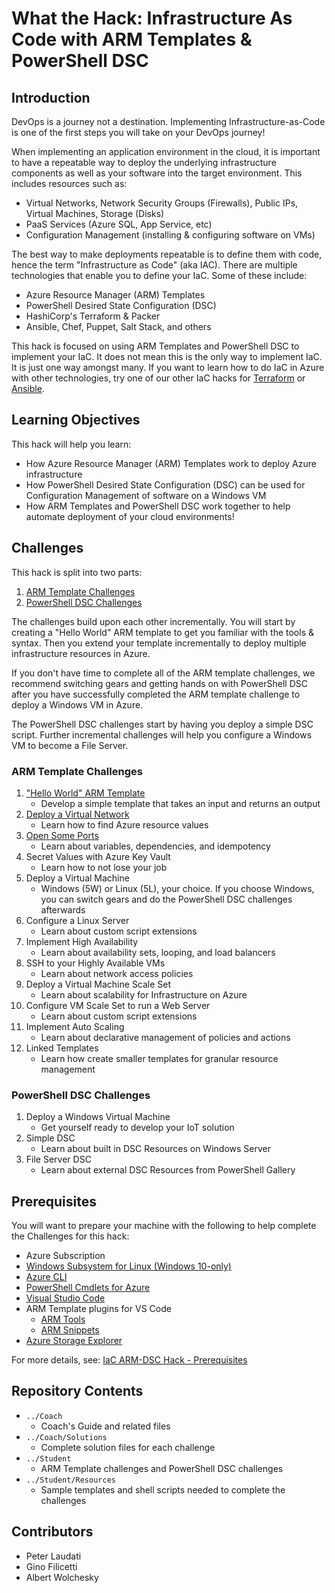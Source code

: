 # What the Hack: Infrastructure As Code with ARM Templates & PowerShell DSC

## Introduction

DevOps is a journey not a destination. Implementing Infrastructure-as-Code is one of the first steps you will take on your DevOps journey!

When implementing an application environment in the cloud, it is important to have a repeatable way to deploy the underlying infrastructure components as well as your software into the target environment.  This includes resources such as:
- Virtual Networks, Network Security Groups (Firewalls), Public IPs, Virtual Machines, Storage (Disks)
- PaaS Services (Azure SQL, App Service, etc)
- Configuration Management (installing & configuring software on VMs)

The best way to make deployments repeatable is to define them with code, hence the term "Infrastructure as Code" (aka IAC).  There are multiple technologies that enable you to define your IaC. Some of these include:
- Azure Resource Manager (ARM) Templates
- PowerShell Desired State Configuration (DSC)
- HashiCorp's Terraform & Packer
- Ansible, Chef, Puppet, Salt Stack, and others

This hack is focused on using ARM Templates and PowerShell DSC to implement your IaC. It does not mean this is the only way to implement IaC.  It is just one way amongst many. If you want to learn how to do IaC in Azure with other technologies, try one of our other IaC hacks for [Terraform](../012-InfraAsCode-Terraform/) or [Ansible](../013-InfraAsCode-Ansible).

## Learning Objectives

This hack will help you learn:
- How Azure Resource Manager (ARM) Templates work to deploy Azure infrastructure
- How PowerShell Desired State Configuration (DSC) can be used for Configuration Management of software on a Windows VM
- How ARM Templates and PowerShell DSC work together to help automate deployment of your cloud environments!

## Challenges

This hack is split into two parts: 
1. [ARM Template Challenges](#arm-template-challenges)
1. [PowerShell DSC Challenges](#powershell-dsc-challenges)

The challenges build upon each other incrementally. You will start by creating a "Hello World" ARM template to get you familiar with the tools & syntax.  Then you extend your template incrementally to deploy multiple infrastructure resources in Azure.

If you don't have time to complete all of the ARM template challenges, we recommend switching gears and getting hands on with PowerShell DSC after you have successfully completed the ARM template challenge to deploy a Windows VM in Azure.

The PowerShell DSC challenges start by having you deploy a simple DSC script. Further incremental challenges will help you configure a Windows VM to become a File Server.

### ARM Template Challenges

1. ["Hello World" ARM Template](./Student/ARM-Challenge-01.md)
   - Develop a simple template that takes an input and returns an output
1. [Deploy a Virtual Network](./Student/ARM-Challenge-02.md)
   - Learn how to find Azure resource values
1. [Open Some Ports](./Student/ARM-Challenge-03.md)
   - Learn about variables, dependencies, and idempotency
1. Secret Values with Azure Key Vault
   - Learn how to not lose your job
1. Deploy a Virtual Machine
   - Windows (5W) or Linux (5L), your choice. If you choose Windows, you can switch gears and do the PowerShell DSC challenges afterwards
1. Configure a Linux Server
   - Learn about custom script extensions
1. Implement High Availability
   - Learn about availability sets, looping, and load balancers
1. SSH to your Highly Available VMs
   - Learn about network access policies
1. Deploy a Virtual Machine Scale Set
   - Learn about scalability for Infrastructure on Azure
1. Configure VM Scale Set to run a Web Server
   - Learn about custom script extensions
1. Implement Auto Scaling
   - Learn about declarative management of policies and actions
1. Linked Templates
   - Learn how create smaller templates for granular resource management

### PowerShell DSC Challenges

1. Deploy a Windows Virtual Machine
   - Get yourself ready to develop your IoT solution
2. Simple DSC
   - Learn about built in DSC Resources on Windows Server
3. File Server DSC
   - Learn about external DSC Resources from PowerShell Gallery

## Prerequisites

You will want to prepare your machine with the following to help complete the Challenges for this hack:

* Azure Subscription
* [Windows Subsystem for Linux (Windows 10-only)](https://docs.microsoft.com/en-us/windows/wsl/install-win10)
* [Azure CLI](https://docs.microsoft.com/en-us/cli/azure/install-azure-cli)
* [PowerShell Cmdlets for Azure](https://docs.microsoft.com/en-us/powershell/azure/install-azurerm-ps)
* [Visual Studio Code](https://code.visualstudio.com/)
* ARM Template plugins for VS Code
	* [ARM Tools](https://marketplace.visualstudio.com/items?itemName=msazurermtools.azurerm-vscode-tools)
	* [ARM Snippets](https://marketplace.visualstudio.com/items?itemName=samcogan.arm-snippets)
* [Azure Storage Explorer](https://azure.microsoft.com/en-us/features/storage-explorer/)

For more details, see: [IaC ARM-DSC Hack - Prerequisites](./Student/Guides/Prerequisites.md)

## Repository Contents 
- `../Coach`
  - Coach's Guide and related files
- `../Coach/Solutions`
  - Complete solution files for each challenge
- `../Student`
  - ARM Template challenges and PowerShell DSC challenges
- `../Student/Resources`
  - Sample templates and shell scripts needed to complete the challenges

## Contributors
- Peter Laudati
- Gino Filicetti
- Albert Wolchesky